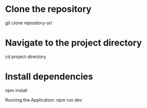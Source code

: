 
# Clone the repository

git clone repository-url

# Navigate to the project directory

cd project-directory

# Install dependencies

npm install

Running the Application:
npm run dev
